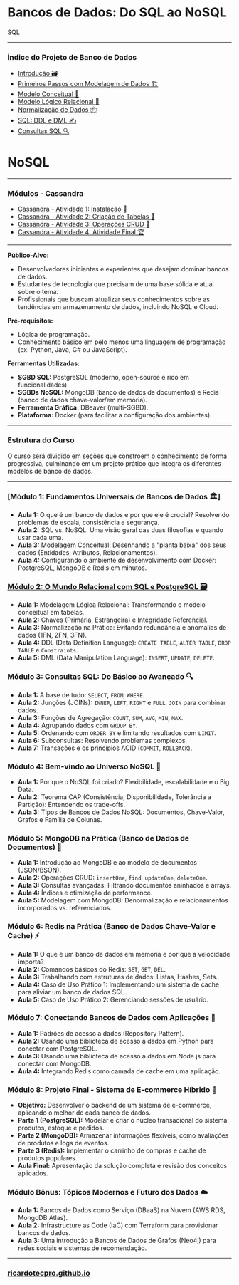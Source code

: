 # **Bancos de Dados: Do SQL ao NoSQL**

SQL

---

### **Índice do Projeto de Banco de Dados**

  * [Introdução 🗃️](01_introducao.md)
  * [Primeiros Passos com Modelagem de Dados 🏗️](02_primeiros_passos_com_modelagem_de_dados.md)
  * [Modelo Conceitual 🧠](./03_modelo_conceitual.md)
  * [Modelo Lógico Relacional 🔗](04_modelo_logico_relacional.md)
  * [Normalização de Dados 📦](05_normalizacao.md)
  * [SQL: DDL e DML ✍️](06_sql_ddl_e_dml.md)
  * [Consultas SQL 🔍](07_consultas_sql.md)

# NoSQL

---


### **Módulos - Cassandra**

  * [Cassandra - Atividade 1: Instalação 🔵](cassandra01.md)
  * [Cassandra - Atividade 2: Criação de Tabelas 📝](cassandra02.md)
  * [Cassandra - Atividade 3: Operações CRUD 🔄](cassandra03.md)
  * [Cassandra - Atividade 4: Atividade Final 🏆](cassandra04.md)

---

**Público-Alvo:**
* Desenvolvedores iniciantes e experientes que desejam dominar bancos de dados.
* Estudantes de tecnologia que precisam de uma base sólida e atual sobre o tema.
* Profissionais que buscam atualizar seus conhecimentos sobre as tendências em armazenamento de dados, incluindo NoSQL e Cloud.

**Pré-requisitos:**
* Lógica de programação.
* Conhecimento básico em pelo menos uma linguagem de programação (ex: Python, Java, C# ou JavaScript).

**Ferramentas Utilizadas:**
* **SGBD SQL:** PostgreSQL (moderno, open-source e rico em funcionalidades).
* **SGBDs NoSQL:** MongoDB (banco de dados de documentos) e Redis (banco de dados chave-valor/em memória).
* **Ferramenta Gráfica:** DBeaver (multi-SGBD).
* **Plataforma:** Docker (para facilitar a configuração dos ambientes).

---

### **Estrutura do Curso**

O curso será dividido em seções que constroem o conhecimento de forma progressiva, culminando em um projeto prático que integra os diferentes modelos de banco de dados.

---

### **[Módulo 1: Fundamentos Universais de Bancos de Dados 🏛️]**
* **Aula 1:** O que é um banco de dados e por que ele é crucial? Resolvendo problemas de escala, consistência e segurança.
* **Aula 2:** SQL vs. NoSQL: Uma visão geral das duas filosofias e quando usar cada uma.
* **Aula 3:** Modelagem Conceitual: Desenhando a "planta baixa" dos seus dados (Entidades, Atributos, Relacionamentos).
* **Aula 4:** Configurando o ambiente de desenvolvimento com Docker: PostgreSQL, MongoDB e Redis em minutos.

### **[Módulo 2: O Mundo Relacional com SQL e PostgreSQL 🗃️](./modulo_02_sql_postgresql/)**
* **Aula 1:** Modelagem Lógica Relacional: Transformando o modelo conceitual em tabelas.
* **Aula 2:** Chaves (Primária, Estrangeira) e Integridade Referencial.
* **Aula 3:** Normalização na Prática: Evitando redundância e anomalias de dados (1FN, 2FN, 3FN).
* **Aula 4:** DDL (Data Definition Language): `CREATE TABLE`, `ALTER TABLE`, `DROP TABLE` e `Constraints`.
* **Aula 5:** DML (Data Manipulation Language): `INSERT`, `UPDATE`, `DELETE`.

### **Módulo 3: Consultas SQL: Do Básico ao Avançado 🔍**
* **Aula 1:** A base de tudo: `SELECT`, `FROM`, `WHERE`.
* **Aula 2:** Junções (JOINs): `INNER`, `LEFT`, `RIGHT` e `FULL JOIN` para combinar dados.
* **Aula 3:** Funções de Agregação: `COUNT`, `SUM`, `AVG`, `MIN`, `MAX`.
* **Aula 4:** Agrupando dados com `GROUP BY`.
* **Aula 5:** Ordenando com `ORDER BY` e limitando resultados com `LIMIT`.
* **Aula 6:** Subconsultas: Resolvendo problemas complexos.
* **Aula 7:** Transações e os princípios ACID (`COMMIT`, `ROLLBACK`).

### **Módulo 4: Bem-vindo ao Universo NoSQL 🚀**
* **Aula 1:** Por que o NoSQL foi criado? Flexibilidade, escalabilidade e o Big Data.
* **Aula 2:** Teorema CAP (Consistência, Disponibilidade, Tolerância a Partição): Entendendo os trade-offs.
* **Aula 3:** Tipos de Bancos de Dados NoSQL: Documentos, Chave-Valor, Grafos e Família de Colunas.

### **Módulo 5: MongoDB na Prática (Banco de Dados de Documentos) 📄**
* **Aula 1:** Introdução ao MongoDB e ao modelo de documentos (JSON/BSON).
* **Aula 2:** Operações CRUD: `insertOne`, `find`, `updateOne`, `deleteOne`.
* **Aula 3:** Consultas avançadas: Filtrando documentos aninhados e arrays.
* **Aula 4:** Índices e otimização de performance.
* **Aula 5:** Modelagem com MongoDB: Denormalização e relacionamentos incorporados vs. referenciados.

### **Módulo 6: Redis na Prática (Banco de Dados Chave-Valor e Cache) ⚡**
* **Aula 1:** O que é um banco de dados em memória e por que a velocidade importa?
* **Aula 2:** Comandos básicos do Redis: `SET`, `GET`, `DEL`.
* **Aula 3:** Trabalhando com estruturas de dados: Listas, Hashes, Sets.
* **Aula 4:** Caso de Uso Prático 1: Implementando um sistema de cache para aliviar um banco de dados SQL.
* **Aula 5:** Caso de Uso Prático 2: Gerenciando sessões de usuário.

### **Módulo 7: Conectando Bancos de Dados com Aplicações 🔗**
* **Aula 1:** Padrões de acesso a dados (Repository Pattern).
* **Aula 2:** Usando uma biblioteca de acesso a dados em Python para conectar com PostgreSQL.
* **Aula 3:** Usando uma biblioteca de acesso a dados em Node.js para conectar com MongoDB.
* **Aula 4:** Integrando Redis como camada de cache em uma aplicação.

### **Módulo 8: Projeto Final - Sistema de E-commerce Híbrido 🛒**
* **Objetivo:** Desenvolver o backend de um sistema de e-commerce, aplicando o melhor de cada banco de dados.
* **Parte 1 (PostgreSQL):** Modelar e criar o núcleo transacional do sistema: produtos, estoque e pedidos.
* **Parte 2 (MongoDB):** Armazenar informações flexíveis, como avaliações de produtos e logs de eventos.
* **Parte 3 (Redis):** Implementar o carrinho de compras e cache de produtos populares.
* **Aula Final:** Apresentação da solução completa e revisão dos conceitos aplicados.

### **Módulo Bônus: Tópicos Modernos e Futuro dos Dados ☁️**
* **Aula 1:** Bancos de Dados como Serviço (DBaaS) na Nuvem (AWS RDS, MongoDB Atlas).
* **Aula 2:** Infrastructure as Code (IaC) com Terraform para provisionar bancos de dados.
* **Aula 3:** Uma introdução a Bancos de Dados de Grafos (Neo4j) para redes sociais e sistemas de recomendação.

---

### [ricardotecpro.github.io](https://ricardotecpro.github.io/)
